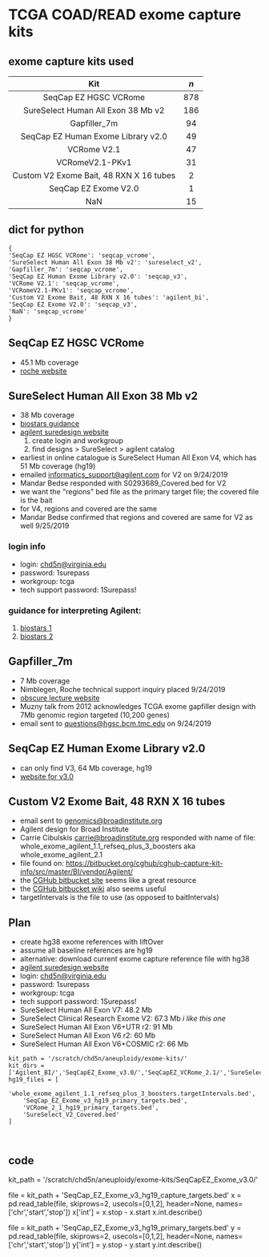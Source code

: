 # TCGA COAD/READ exome capture kits

## exome capture kits used

| Kit | *n* |
| :--: | :--: |
| SeqCap EZ HGSC VCRome | 878 |
| SureSelect Human All Exon 38 Mb v2 | 186 |
| Gapfiller_7m | 94 |
| SeqCap EZ Human Exome Library v2.0 | 49 |
| VCRome V2.1 | 47 |
| VCRomeV2.1-PKv1 | 31 |
| Custom V2 Exome Bait, 48 RXN X 16 tubes | 2 |
| SeqCap EZ Exome V2.0 | 1 |
| NaN | 15 |

## dict for python
```
{
'SeqCap EZ HGSC VCRome': 'seqcap_vcrome',
'SureSelect Human All Exon 38 Mb v2': 'sureselect_v2',
'Gapfiller_7m': 'seqcap_vcrome',
'SeqCap EZ Human Exome Library v2.0': 'seqcap_v3',
'VCRome V2.1': 'seqcap_vcrome',
'VCRomeV2.1-PKv1': 'seqcap_vcrome',
'Custom V2 Exome Bait, 48 RXN X 16 tubes': 'agilent_bi',
'SeqCap EZ Exome V2.0': 'seqcap_v3',
'NaN': 'seqcap_vcrome'
}
```

## SeqCap EZ HGSC VCRome
* 45.1 Mb coverage
* [roche website](https://sequencing.roche.com/en/products-solutions/by-category/target-enrichment/hybridization/seqcap-ez-hgsc-vcrome.html)

## SureSelect Human All Exon 38 Mb v2
* 38 Mb coverage
* [biostars guidance](https://www.biostars.org/p/57675/)
* [agilent suredesign website](https://earray.chem.agilent.com/suredesign/index.htm?sessiontimeout=true)
  1. create login and workgroup
  2. find designs > SureSelect > agilent catalog
* earliest in online catalogue is SureSelect Human All Exon V4, which has 51 Mb coverage (hg19)
* emailed informatics_support@agilent.com for V2 on 9/24/2019
* Mandar Bedse responded with S0293689_Covered.bed for V2
* we want the "regions" bed file as the primary target file; the covered file is the bait
* for V4, regions and covered are the same
* Mandar Bedse confirmed that regions and covered are same for V2 as well 9/25/2019

### login info
* login: chd5n@virginia.edu
* password: 1surepass
* workgroup: tcga
* tech support password: 1Surepass!

### guidance for interpreting Agilent:
1. [biostars 1](https://www.biostars.org/p/5187/)
2. [biostars 2](https://www.biostars.org/p/220939/)

## Gapfiller_7m
* 7 Mb coverage
* Nimblegen, Roche technical support inquiry placed 9/24/2019
* [obscure lecture website](https://www.lanl.gov/conferences/finishfuture/pdfs/2012%20talks/sfaf12-muzny.pdf)
* Muzny talk from 2012 acknowledges TCGA exome gapfiller design with 7Mb genomic region targeted (10,200 genes)
* email sent to questions@hgsc.bcm.tmc.edu on 9/24/2019

## SeqCap EZ Human Exome Library v2.0
* can only find V3, 64 Mb coverage, hg19
* [website for v3.0](https://sequencing.roche.com/en/products-solutions/by-category/target-enrichment/hybridization/seqcap-ez-exome-v3-kit.html)

## Custom V2 Exome Bait, 48 RXN X 16 tubes
* email sent to genomics@broadinstitute.org
* Agilent design for Broad Institute
* Carrie Cibulskis <carrie@broadinstitute.org> responded with name of file: whole_exome_agilent_1.1_refseq_plus_3_boosters aka whole_exome_agilent_2.1
* file found on: https://bitbucket.org/cghub/cghub-capture-kit-info/src/master/BI/vendor/Agilent/
* the [CGHub bitbucket site](https://bitbucket.org/cghub/cghub-capture-kit-info/src/master/) seems like a great resource
* the [CGHub bitbucket wiki](https://bitbucket.org/cghub/cghub-capture-kit-info/wiki/Home) also seems useful
* targetIntervals is the file to use (as opposed to baitIntervals)

## Plan
* create hg38 exome references with liftOver
* assume all baseline references are hg19
* alternative: download current exome capture reference file with hg38
* [agilent suredesign website](https://earray.chem.agilent.com/suredesign/index.htm?sessiontimeout=true)
* login: chd5n@virginia.edu
* password: 1surepass
* workgroup: tcga
* tech support password: 1Surepass!
* SureSelect Human All Exon V7: 48.2 Mb
* SureSelect Clinical Research Exome V2: 67.3 Mb *i like this one*
* SureSelect Human All Exon V6+UTR r2: 91 Mb
* SureSelect Human All Exon V6 r2: 60 Mb
* SureSelect Human All Exon V6+COSMIC r2: 66 Mb


```
kit_path = '/scratch/chd5n/aneuploidy/exome-kits/'
kit_dirs = ['Agilent_BI/','SeqCapEZ_Exome_v3.0/','SeqCapEZ_VCRome_2.1/','SureSelect_V2/']
hg19_files = [
    'whole_exome_agilent_1.1_refseq_plus_3_boosters.targetIntervals.bed',
    'SeqCap_EZ_Exome_v3_hg19_primary_targets.bed',
    'VCRome_2_1_hg19_primary_targets.bed',
    'SureSelect_V2_Covered.bed'
]



```

## code
kit_path = '/scratch/chd5n/aneuploidy/exome-kits/SeqCapEZ_Exome_v3.0/'

file = kit_path + 'SeqCap_EZ_Exome_v3_hg19_capture_targets.bed'
x = pd.read_table(file, skiprows=2, usecols=[0,1,2], header=None,
    names=['chr','start','stop'])
x['int'] = x.stop - x.start
x.int.describe()

file = kit_path + 'SeqCap_EZ_Exome_v3_hg19_primary_targets.bed'
y = pd.read_table(file, skiprows=2, usecols=[0,1,2], header=None,
    names=['chr','start','stop'])
y['int'] = y.stop - y.start
y.int.describe()
